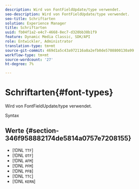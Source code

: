 ```yaml
---
description: Wird von FontFieldUpdate/type verwendet.
seo-description: Wird von FontFieldUpdate/type verwendet.
seo-title: Schriftarten
solution: Experience Manager
title: Schriftarten
uuid: fb04f1a2-e4c7-4668-8ec7-d320bb38b1f9
feature: Dynamic Media Classic, SDK/API
role: Entwickler, Administrator
translation-type: tm+mt
source-git-commit: 469d1a5c43a972116a8a2efb0de5708800130a99
workflow-type: tm+mt
source-wordcount: '27'
ht-degree: 7%

---
```



# Schriftarten{#font-types}

Wird von FontFieldUpdate/type verwendet.

Syntax

## Werte {#section-346f958882174de5814a0757e7208155}

* [!DNL `TTF`]
* [!DNL `OTF`]
* [!DNL `AFM`]
* [!DNL `PFM`]
* [!DNL `PFB`]
* [!DNL `TTC`]
* [!DNL `KERN`]

